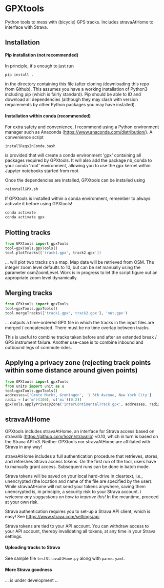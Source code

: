 # GPXtools
Python tools to mess with (bicycle) GPS tracks. Includes stravaAtHome to interface with Strava.

## Installation

#### Pip installation (not recommended)
In principle, it's enough to just run
```bash
pip install .
```
in the directory containing this file (after cloning /downloading this repo from Github).  This assumes you have a working installation of Python3 including pip (which is fairly standard).  Pip should be able to ID and download all dependencies (although they may clash with version requirements by other Python packages you may have installed).

#### Installation within conda (recommended)
For extra safety and convenience, I recommend using a Python environment manager such as Anaconda (https://www.anaconda.com/distribution/).  A convenience script
```bash
installReqsInConda.bash
```
is provided that will create a conda environment 'gpx' containing all packages required by GPXtools.  It will also add the package nb_conda to your conda 'root' environment, allowing you to use the gpx kernel within Jupyter notebooks started from root.

Once the dependencies are installed, GPXtools can be installed using 
```bash
reinstallGPX.sh
```
If GPXtools is installed within a conda environment, remember to always activate it before using GPXtools!
```bash
conda activate
conda activate gpx
```

## Plotting tracks
```python
from GPXtools import gpxTools
tool=gpxTools.gpxTools()
tool.plotTracks(['track1.gpx', track2.gpx'])
```
... will plot two tracks on a map.  Map data will be retrieved from OSM.
The integer zoom level defaults to 10, but can be set manually using the parameter osmZoomLevel.
Work is in progress to let the script figure out an appropriate zoom level dynamically.

## Merging tracks
```python
from GPXtools import gpxTools
tool=gpxTools.gpxTools()
tool.mergeTracks(['track1.gpx','track2.gpx'], 'out.gpx')
```
... outputs a time-ordered GPX file in which the tracks in the input files are merged / concatenated.  There must be no time overlap between tracks.

This is useful to combine tracks taken before and after an extended break / GPS instrument failure.  Another use-case is to combine inbound and outbound legs of commute rides.

## Applying a privacy zone (rejecting track points within some distance around given points)
```python
from GPXtools import gpxTools
from units import unit as u
tool=gpxTools.gpxTools()
addresses=['Grote Markt, Groningen', '1 5th Avenue, New York City']
radii = [u('m')(100), u('mi')(0.2)]
gpxTools.applyPrivacyZone('interContinentalTrack.gpx', addresses, radii)
```

## stravaAtHome
GPXtools includes stravaAtHome, an interface for Strava access based on stravalib (https://github.com/hozn/stravalib) v0.10, which in turn is based on the Strava API v3.  Neither GPXtools nor stravaAtHome are affiliated with Strava in any way!

stravaAtHome includes a full authentication procedure that retrieves, stores, and refreshes Strava access tokens.  On the first run of the tool, users have to manually grant access.  Subsequent runs can be done in batch mode.  

Strava tokens will be saved on your local hard-drive in cleartext, i.e., unencrypted (the location and name of the file are specified by the user).  While stravaAtHome will not send your tokens anywhere, saving them unencrypted is, in principle, a security risk to your Strava account.  _I welcome any suggestions on how to improve this!_  In the meantime, proceed at your own risk.  

Strava authentication requires you to set-up a Strava API client, which is easy!  See https://www.strava.com/settings/api

Strava tokens are tied to your API account.  You can withdraw access to your API account, thereby invalidating all tokens, at any time in your Strava settings.  

#### Uploading tracks to Strava
See sample file `testStravaAtHome.py` along with `parms.yaml`.

#### More Strava goodness
... is under development ...
